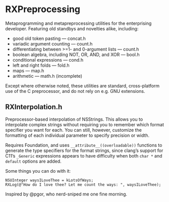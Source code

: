 # RXPreprocessing

Metaprogramming and metapreprocessing utilities for the enterprising developer. Featuring old standbys and novelties alike, including:

- good old token pasting — concat.h
- variadic argument counting — count.h
- differentiating between >=1- and 0-argument lists — count.h
- boolean algebra, including NOT, OR, AND, and XOR — bool.h
- conditional expressions — cond.h
- left and right folds — fold.h
- maps — map.h
- arithmetic — math.h (incomplete)

Except where otherwise noted, these utilities are standard, cross-platform use of the C preprocessor, and do not rely on e.g. GNU extensions.

## RXInterpolation.h

Preprocessor-based interpolation of NSStrings. This allows you to interpolate complex strings without requiring you to remember which format specifier you want for each. You can still, however, customize the formatting of each individual parameter to specify precision or width.

Requires Foundation, and uses `__attribute__((overloadable))` functions to generate the type specifiers for the format strings, since clang’s support for C11’s `_Generic` expressions appears to have difficulty when both `char *` and `default` options are added.

Some things you can do with it:

	NSUInteger waysILoveThee = kLotsOfWays;
	RXLog(@"How do I love thee? Let me count the ways: ", waysILoveThee);

Inspired by @pgor, who nerd-sniped me one fine morning.
